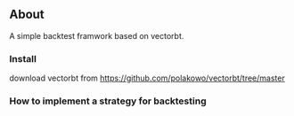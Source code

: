 ## About

A simple backtest framwork based on vectorbt.


### Install

download vectorbt from https://github.com/polakowo/vectorbt/tree/master


### How to implement a strategy for backtesting



